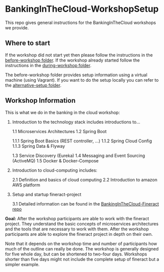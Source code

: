 # BankingInTheCloud-WorkshopSetup
This repo gives general instructions for the BankingInTheCloud workshops we provide. 

## Where to start

If the workshop did not start yet then please follow the instructions in the [before-workshop folder](https://github.com/senacor/BankingInTheCloud-WorkshopSetup/tree/master/before-workshop).
If the workshop already started follow the instructions in the [during-workshop folder](https://github.com/senacor/BankingInTheCloud-WorkshopSetup/tree/master/during-workshop).

The before-workshop folder provides setup information using a virtual machine (using Vagrant). If you want to do the setup locally you can refer to the [alternative-setup folder](https://github.com/senacor/BankingInTheCloud-WorkshopSetup/tree/master/alternative-setup).

## Workshop Information

This is what we do in the banking in the cloud workshop:

1. Introduction to the technology stack includes introductions to... 
  
   1.1 Microservices Architectures
   1.2 Spring Boot
    
      1.1.1 Spring Boot Basics (REST controller, ...)
      1.1.2 Spring Cloud Config 
      1.1.3 Spring Data & Flyway
  
   1.3 Service Discovery (Eureka)
   1.4 Messaging and Event Sourcing (ActiveMQ)
   1.5 Docker & Docker-Compose

2. Introduction to cloud-computing includes:
  
   2.1 Definition and basics of cloud computing
   2.2 Introduction to amazon AWS platform 

3. Setup and startup fineract-project
  
   3.1 Detailed information can be found in the [BankingInTheCloud-Fineract repo](https://github.com/senacor/BankingInTheCloud-Fineract)

**Goal:** After the workshop participants are able to work with the fineract project. They understand the basic concepts of microservices architectures and the tools that are necessary to work with them. After the workshop participants are able to explore the fineract project in depth on their own.   

Note that it depends on the workshop time and number of participants how much of the outline can really be done. The workshop is generally designed for five whole day, but can be shortened to two-four days. Workshops shorter than five days might not include the complete setup of fineract but a simpler example.